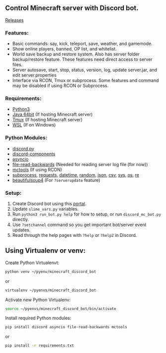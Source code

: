## Control Minecraft server with Discord bot.
[Releases](https://github.com/0n1udra/slime_server/releases)


### Features:
- Basic commands: say, kick, teleport, save, weather, and gamemode.
- Show online players, banned, OP list, and whitelist.
- World save backup and restore system. Also has server folder backup/restore feature. These features need direct access to server files.
- Server autosave, start, stop, status, version, log, update server.jar, and edit server.properties
- Interface via RCON, Tmux or subprocess. Some features and command may be disabled if using RCON or Subprocess.

### Requirements:
- [Python3](https://www.python.org/)
- [Java 64bit](https://www.java.com/en/download/linux_manual.jsp) (If hosting Minecraft server)
- [Tmux](https://github.com/tmux/tmux/wiki) (If hosting Minecraft server)
- [WSL](https://docs.microsoft.com/en-us/windows/wsl/install-win10) (If on Windows)

### Python Modules:
- [discord.py](https://github.com/Rapptz/discord.py)
- [discord-components](https://pypi.org/project/discord-components/)
- [asyncio](https://docs.python.org/3/library/asyncio.html)
- [file-read-backwards](https://pypi.org/project/file-read-backwards/) (Needed for reading server log file (for now))
- [mctools](https://pypi.org/project/mctools/) (If using RCON)
- [subprocess](https://docs.python.org/3/library/subprocess.html), [requests](https://pypi.org/project/requests/), [datetime](https://docs.python.org/3/library/datetime.html), [random](https://docs.python.org/3/library/random.html), [json](https://docs.python.org/3/library/json.html), [csv](https://docs.python.org/3/library/csv.html), [sys](https://docs.python.org/3/library/sys.html), [os](https://docs.python.org/3/library/os.html), [re](https://docs.python.org/3/library/re.html)
- [beautifulsoup4](https://pypi.org/project/beautifulsoup4/) (For `?serverupdate` feature)


### Setup:
1. Create Discord bot using this [portal](https://discord.com/developers/applications).
2. Update `slime_vars.py` variables.
3. Run `python3 run_bot.py help` for how to setup, or run `discord_mc_bot.py` directly.
4. Use `?setchannel` command so you get important bot/server event updates.
5. Read through the help pages with `?help` or `?help2` in Discord.

## Using Virtualenv or venv:
Create Python Virtualenvt:
```bash
python venv ~/pyenv/minecraft_discord_bot
```
or
```bash
virtualenv ~/pyenvs/minecraft_discord_bot

```
Activate new Python Virtualenv:
```bash
source ~/pyenvs/minecraft_discord_bot/bin/activate
```
Install required Python modules:
```bash
pip install discord asyncio file-read-backwards mctools
```
or
```bash
pip install -r requirements.txt
```


